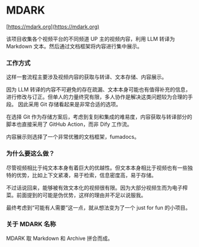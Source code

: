 # MDARK
[https://mdark.org](https://mdark.org)

该项目收集各个视频平台的不同频道 UP 主的视频内容，利用 LLM 转译为 Markdown 文本。然后通过文档框架将内容进行集中展示。



### 工作方式
这样一套流程主要涉及视频内容的获取与转译、文本存储、内容展示。

因为 LLM 转译的内容不可避免的存在疏漏、文本本身可能也有值得补充的信息，进行修改与订正。但单人的力量终究有限，多人协作是解决这类问题较为合理的手段。
因此采用 Git 存储看起来是非常合适的选项。

在选择 Git 作为存储方案后，考虑到复刻和集成的难易度，内容获取与转译部分的脚本也直接采用了 GitHub Action，而非 Dify 工作流。

内容展示则选择了一个非常优雅的文档框架，fumadocs。

### 为什么要这么做？

尽管视频相比于纯文本本身有着巨大的优越性。但文本本身相比于视频也有一些独特的优势，比如上下文紧凑，易于检索，信息密度高，易于存储。

不过话说回来，能够被有效文本化的视频很有限。因为大部分视频生而为电子榨菜。前面提到的可能是伪优势，这样的理由并不足以说服我。

最终考虑到“可能有人需要”这一点，就从想法变为了一个 just for fun 的小项目。

### 关于 MDARK 名称

MDARK 取 Markdown 和 Archive 拼合而成。
